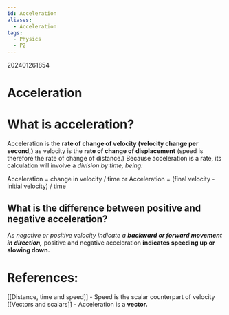 ```yaml
---
id: Acceleration
aliases:
  - Acceleration
tags:
  - Physics
  - P2
---
```

202401261854

# Acceleration

# What is acceleration?

Acceleration is the **rate of change of velocity (velocity change per second,)** as velocity is the **rate of change of displacement** (speed is therefore the rate of change of distance.) Because acceleration is a rate, its calculation will involve a *division by time, being:* 

Acceleration = change in velocity / time
or
Acceleration = (final velocity - initial velocity) / time

## What is the difference between positive and negative acceleration?

As *negative or positive velocity indicate a **backward or forward movement in direction,*** positive and negative acceleration **indicates speeding up or slowing down.**  

# References:

[[Distance, time and speed]] - Speed is the scalar counterpart of velocity
[[Vectors and scalars]] - Acceleration is a **vector.**